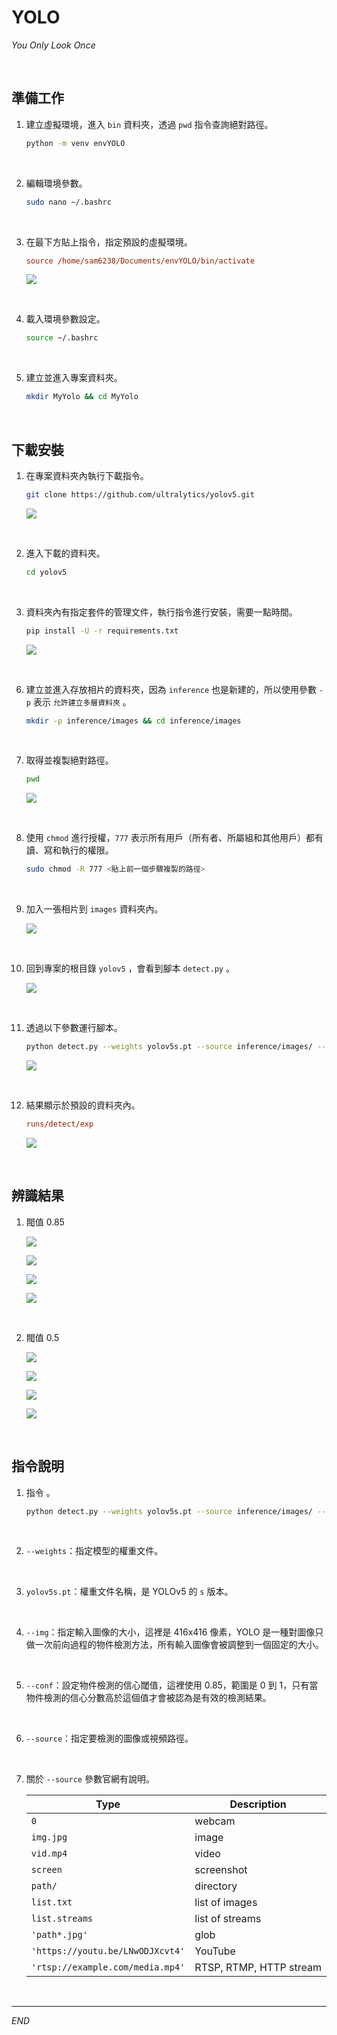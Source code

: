 # YOLO

_You Only Look Once_

<br>

## 準備工作

1. 建立虛擬環境，進入 `bin` 資料夾，透過 `pwd` 指令查詢絕對路徑。

    ```bash
    python -m venv envYOLO 
    ```

<br>

2. 編輯環境參數。

    ```bash
    sudo nano ~/.bashrc
    ```

<br>

3. 在最下方貼上指令，指定預設的虛擬環境。

    ```ini
    source /home/sam6238/Documents/envYOLO/bin/activate
    ```
    
    ![](images/img_01.png)

<br>

4. 載入環境參數設定。

    ```bash
    source ~/.bashrc
    ```

<br>

5. 建立並進入專案資料夾。

    ```bash
    mkdir MyYolo && cd MyYolo
    ```

<br>

## 下載安裝

1. 在專案資料夾內執行下載指令。

    ```bash
    git clone https://github.com/ultralytics/yolov5.git
    ```

    ![](images/img_02.png)

<br>

2. 進入下載的資料夾。

    ```bash
    cd yolov5
    ```   

<br>

3. 資料夾內有指定套件的管理文件，執行指令進行安裝，需要一點時間。

    ```bash
    pip install -U -r requirements.txt
    ```

    ![](images/img_03.png)

<br>

6. 建立並進入存放相片的資料夾，因為 `inference` 也是新建的，所以使用參數 `-p` 表示 `允許建立多層資料夾` 。 

    ```bash
    mkdir -p inference/images && cd inference/images
    ```

<br>

7. 取得並複製絕對路徑。

    ```bash
    pwd
    ```

    ![](images/img_04.png)

<br>

8. 使用 `chmod` 進行授權，`777` 表示所有用戶（所有者、所屬組和其他用戶）都有讀、寫和執行的權限。

    ```bash
    sudo chmod -R 777 <貼上前一個步驟複製的路徑>
    ```

<br>

9. 加入一張相片到 `images` 資料夾內。

    ![](images/img_06.png)

<br>

10. 回到專案的根目錄 `yolov5` ，會看到腳本 `detect.py` 。

    ![](images/img_07.png)

<br>

11. 透過以下參數運行腳本。
    ```bash
    python detect.py --weights yolov5s.pt --source inference/images/ --img 416 --conf 0.85
    ```

    ![](images/img_08.png)

<br>

12. 結果顯示於預設的資料夾內。

    ```ini
    runs/detect/exp
    ```

    ![](images/img_09.png)

<br>

## 辨識結果

1. 閥值 0.85

    ![](images/img_10.png)

    ![](images/img_05.png)

    ![](images/img_11.png)

    ![](images/img_12.png)

<br>

2. 閥值 0.5

    ![](images/img_13.png)

    ![](images/img_14.png)

    ![](images/img_15.png)

    ![](images/img_16.png)

<br>

## 指令說明

1. 指令 。

    ```bash
    python detect.py --weights yolov5s.pt --source inference/images/ --img 416 --conf 0.85
    ```

<br>

2. `--weights`：指定模型的權重文件。

<br>

3. `yolov5s.pt`：權重文件名稱，是 YOLOv5 的 `s` 版本。

<br>

4. `--img`：指定輸入圖像的大小，這裡是 416x416 像素，YOLO 是一種對圖像只做一次前向過程的物件檢測方法，所有輸入圖像會被調整到一個固定的大小。

<br>

5. `--conf`：設定物件檢測的信心閾值，這裡使用 0.85，範圍是 0 到 1，只有當物件檢測的信心分數高於這個值才會被認為是有效的檢測結果。

<br>

6. `--source`：指定要檢測的圖像或視頻路徑。

<br>

7. 關於 `--source` 參數官網有說明。

    | Type                    | Description              |
    |-------------------------|--------------------------|
    | `0`                     | webcam                   |
    | `img.jpg`               | image                    |
    | `vid.mp4`               | video                    |
    | `screen`                | screenshot               |
    | `path/`                 | directory                |
    | `list.txt`              | list of images           |
    | `list.streams`          | list of streams          |
    | `'path*.jpg'`           | glob                     |
    | `'https://youtu.be/LNwODJXcvt4'` | YouTube           |
    | `'rtsp://example.com/media.mp4'` | RTSP, RTMP, HTTP stream |

<br>

---

_END_